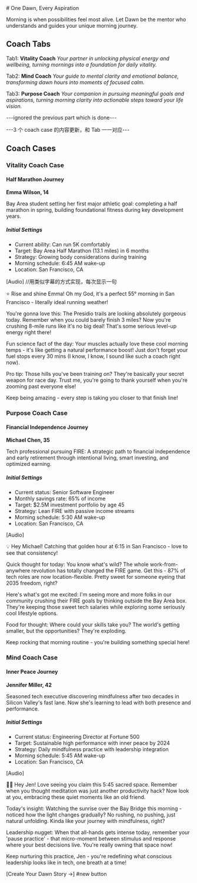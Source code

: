<Done>
# One Dawn, Every Aspiration

Morning is when possibilities feel most alive.
Let Dawn be the mentor who understands and guides your unique morning journey.

## Coach Tabs

Tab1: **Vitality Coach**
*Your partner in unlocking physical energy and wellbeing, turning mornings into a foundation for daily vitality.*

Tab2: **Mind Coach**
*Your guide to mental clarity and emotional balance, transforming dawn hours into moments of focused calm.*

Tab3: **Purpose Coach**
*Your companion in pursuing meaningful goals and aspirations, turning morning clarity into actionable steps toward your life vision.*
</Done>

---ignored the previous part which is done---

---3 个 coach case 的内容更新，和 Tab 一一对应---
## Coach Cases

### Vitality Coach Case
#### Half Marathon Journey

**Emma Wilson, 14**

Bay Area student setting her first major athletic goal: completing a half marathon in spring, building foundational fitness during key development years.

##### Initial Settings
- Current ability: Can run 5K comfortably
- Target: Bay Area Half Marathon (13.1 miles) in 6 months
- Strategy: Growing body considerations during training
- Morning schedule: 6:45 AM wake-up
- Location: San Francisco, CA

[Audio] //用类似字幕的方式实现，每次显示一句

⭐ Rise and shine Emma! Oh my God, it's a perfect 55° morning in San Francisco - literally ideal running weather!

You're gonna love this: The Presidio trails are looking absolutely gorgeous today. Remember when you could barely finish 3 miles? Now you're crushing 8-mile runs like it's no big deal! That's some serious level-up energy right there!

Fun science fact of the day: Your muscles actually love these cool morning temps - it's like getting a natural performance boost! Just don't forget your fuel stops every 30 mins (I know, I know, I sound like such a coach right now).

Pro tip: Those hills you've been training on? They're basically your secret weapon for race day. Trust me, you're going to thank yourself when you're zooming past everyone else!

Keep being amazing - every step is taking you closer to that finish line!

### Purpose Coach Case
#### Financial Independence Journey

**Michael Chen, 35**

Tech professional pursuing FIRE: A strategic path to financial independence and early retirement through intentional living, smart investing, and optimized earning.

##### Initial Settings
- Current status: Senior Software Engineer
- Monthly savings rate: 65% of income
- Target: $2.5M investment portfolio by age 45
- Strategy: Lean FIRE with passive income streams
- Morning schedule: 5:30 AM wake-up
- Location: San Francisco, CA

[Audio]

💡 Hey Michael! Catching that golden hour at 6:15 in San Francisco - love to see that consistency!

Quick thought for today: You know what's wild? The whole work-from-anywhere revolution has totally changed the FIRE game. Get this - 87% of tech roles are now location-flexible. Pretty sweet for someone eyeing that 2035 freedom, right?

Here's what's got me excited: I'm seeing more and more folks in our community crushing their FIRE goals by thinking outside the Bay Area box. They're keeping those sweet tech salaries while exploring some seriously cool lifestyle options.

Food for thought: Where could your skills take you? The world's getting smaller, but the opportunities? They're exploding.

Keep rocking that morning routine - you're building something special here!

### Mind Coach Case
#### Inner Peace Journey

**Jennifer Miller, 42**

Seasoned tech executive discovering mindfulness after two decades in Silicon Valley's fast lane. Now she's learning to lead with both presence and performance.

##### Initial Settings
- Current status: Engineering Director at Fortune 500
- Target: Sustainable high performance with inner peace by 2024
- Strategy: Daily mindfulness practice with leadership integration
- Morning schedule: 5:45 AM wake-up
- Location: San Francisco, CA

[Audio]

🧘‍♀️ Hey Jen! Love seeing you claim this 5:45 sacred space. Remember when you thought meditation was just another productivity hack? Now look at you, embracing these quiet moments like an old friend.

Today's insight: Watching the sunrise over the Bay Bridge this morning - noticed how the light changes gradually? No rushing, no pushing, just natural unfolding. Kinda like your journey with mindfulness, right?

Leadership nugget: When that all-hands gets intense today, remember your 'pause practice' - that micro-moment between stimulus and response where your best decisions live. You're really owning that space now!

Keep nurturing this practice, Jen - you're redefining what conscious leadership looks like in tech, one breath at a time! 

[Create Your Dawn Story →] #new button
